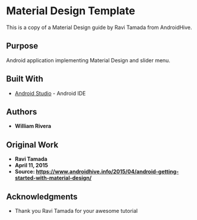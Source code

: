 # Material Design Template

This is a copy of a Material Design guide by Ravi Tamada from AndroidHive.

## Purpose

Android application implementing Material Design and slider menu.

## Built With

* [Android Studio](https://developer.android.com/studio/index.html) - Android IDE

## Authors

* **William Rivera**

## Original Work

* **Ravi Tamada**
* **April 11, 2015**
* **Source: https://www.androidhive.info/2015/04/android-getting-started-with-material-design/**


## Acknowledgments

* Thank you Ravi Tamada for your awesome tutorial

